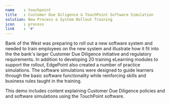 ```yaml
---
name    : touchpoint
title   : Customer Due Diligence & TouchPoint Software Simulation
solution: New Process & System Rollout Training
icon    : process
link    : '#'
---
```

Bank of the West was preparing to roll out a new software system and needed to train employees on the new system and illustrate how it fit into the the bank's larger Customer Due Diligence initiative and regulatory requirements. In addition to developing 20 training eLearning modules to support the rollout, EdgePoint also created a number of practice simulations. The software simulations were designed to guide learners through the basic software functionality while reinforcing skills and business rules taught in the training.

This demo includes content explaining Customer Due Diligence policies and and software simulations using the TouchPoint software.

